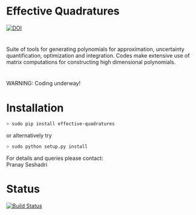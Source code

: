 # Effective Quadratures
[![DOI](https://zenodo.org/badge/19437/psesh/Effective-Quadratures.svg)](https://zenodo.org/badge/latestdoi/19437/psesh/Effective-Quadratures)
# 

Suite of tools for generating polynomials for approximation, uncertainty quantification, optimization and integration. Codes make extensive use of matrix computations for constructing high dimensional polynomials.
#

WARNING: Coding underway!<br>

# Installation

```bash
> sudo pip install effective-quadratures
```
or alternatively try
```bash
> sudo python setup.py install
```

For details and queries please contact:<br>
Pranay Seshadri <br>

# Status

[![Build Status](https://travis-ci.org/psesh/Effective-Quadratures.svg?branch=pranay-branch)](https://travis-ci.org/psesh/Effective-Quadratures/)



